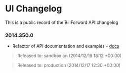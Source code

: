 UI Changelog
=============

This is a public record of the BillForward API changelog

### 2014.350.0 

-   Refactor of API documentation and examples - [docs](https://app-sandbox.billforward.net/#/api/)

>   Released to: sandbox on (2014/12/16 18:12 +00:00)

>   Released to: production (2014/12/17 12:30 +00:00)​
